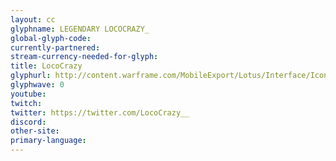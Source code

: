 ```yaml
---
layout: cc
glyphname: LEGENDARY LOCOCRAZY_
global-glyph-code: 
currently-partnered: 
stream-currency-needed-for-glyph: 
title: LocoCrazy
glyphurl: http://content.warframe.com/MobileExport/Lotus/Interface/Icons/Player/GasMask.png
glyphwave: 0
youtube: 
twitch: 
twitter: https://twitter.com/LocoCrazy__
discord: 
other-site: 
primary-language: 
---
```


